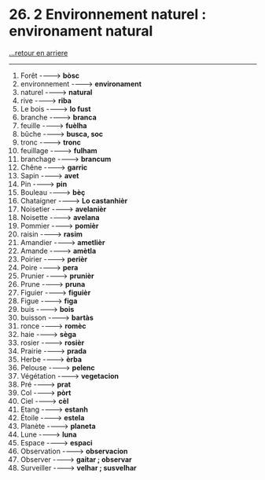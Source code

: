 # 26. 2 Environnement naturel : environament natural

[...retour en arriere](../../../menu_fiches.md)

---


1.  Forêt  ----> **bòsc**
2.  environnement ----> **environament**
3.  naturel ----> **natural**
4.  rive ----> **riba**
5.  Le bois  ----> **lo fust**
6.  branche ----> **branca**
7.  feuille ----> **fuèlha**
8.  bûche ----> **busca, soc**
9.  tronc ----> **tronc**
10. feuillage ----> **fulham**
11. branchage ----> **brancum**
12. Chêne ----> **garric**
13. Sapin ----> **avet**
14. Pin ----> **pin**
15. Bouleau ----> **bèç**
16. Chataigner ----> **Lo castanhièr**
17. Noisetier ----> **avelanièr**
18. Noisette ----> **avelana**
19. Pommier ----> **pomièr**
20. raisin ----> **rasim**
21. Amandier  ----> **ametlièr**
22. Amande ----> **amètla**
23. Poirier ----> **perièr**
24. Poire ----> **pera**
25. Prunier ----> **prunièr**
26. Prune ----> **pruna**
27. Figuier ----> **figuièr**
28. Figue ----> **figa**
29. buis ----> **bois**
30. buisson ----> **bartàs**
31. ronce ----> **romèc**
32. haie ----> **sèga**
33. rosier ----> **rosièr**
34. Prairie ----> **prada**
35. Herbe ----> **èrba**
36. Pelouse ----> **pelenc**
37. Végétation ----> **vegetacion**
38. Pré ----> **prat**
39. Col ----> **pòrt**
40. Ciel   ----> **cèl**
41. Etang ----> **estanh**
42. Étoile  ----> **estela**
43. Planète ----> **planeta**
44. Lune ----> **luna**
45. Espace ----> **espaci**
46. Observation ----> **observacion**
47. Observer ----> **gaitar ; observar**
48. Surveiller ----> **velhar ; 	susvelhar**